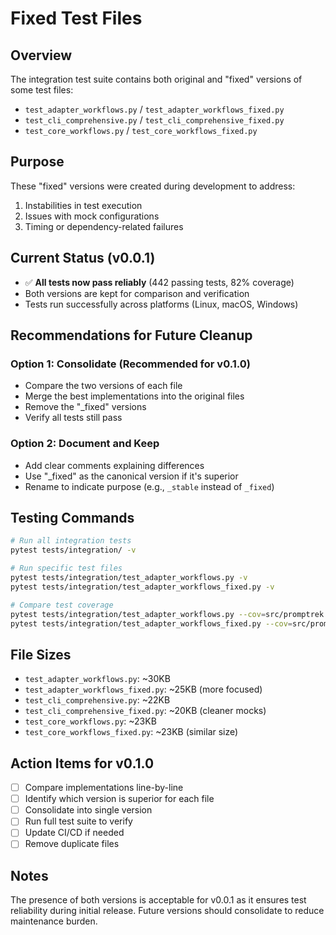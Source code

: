 # Fixed Test Files

## Overview

The integration test suite contains both original and "fixed" versions of some test files:

- `test_adapter_workflows.py` / `test_adapter_workflows_fixed.py`
- `test_cli_comprehensive.py` / `test_cli_comprehensive_fixed.py`
- `test_core_workflows.py` / `test_core_workflows_fixed.py`

## Purpose

These "fixed" versions were created during development to address:
1. Instabilities in test execution
2. Issues with mock configurations
3. Timing or dependency-related failures

## Current Status (v0.0.1)

- ✅ **All tests now pass reliably** (442 passing tests, 82% coverage)
- Both versions are kept for comparison and verification
- Tests run successfully across platforms (Linux, macOS, Windows)

## Recommendations for Future Cleanup

### Option 1: Consolidate (Recommended for v0.1.0)
- Compare the two versions of each file
- Merge the best implementations into the original files
- Remove the "_fixed" versions
- Verify all tests still pass

### Option 2: Document and Keep
- Add clear comments explaining differences
- Use "_fixed" as the canonical version if it's superior
- Rename to indicate purpose (e.g., `_stable` instead of `_fixed`)

## Testing Commands

```bash
# Run all integration tests
pytest tests/integration/ -v

# Run specific test files
pytest tests/integration/test_adapter_workflows.py -v
pytest tests/integration/test_adapter_workflows_fixed.py -v

# Compare test coverage
pytest tests/integration/test_adapter_workflows.py --cov=src/promptrek --cov-report=term-missing
pytest tests/integration/test_adapter_workflows_fixed.py --cov=src/promptrek --cov-report=term-missing
```

## File Sizes

- `test_adapter_workflows.py`: ~30KB
- `test_adapter_workflows_fixed.py`: ~25KB (more focused)
- `test_cli_comprehensive.py`: ~22KB
- `test_cli_comprehensive_fixed.py`: ~20KB (cleaner mocks)
- `test_core_workflows.py`: ~23KB
- `test_core_workflows_fixed.py`: ~23KB (similar size)

## Action Items for v0.1.0

- [ ] Compare implementations line-by-line
- [ ] Identify which version is superior for each file
- [ ] Consolidate into single version
- [ ] Run full test suite to verify
- [ ] Update CI/CD if needed
- [ ] Remove duplicate files

## Notes

The presence of both versions is acceptable for v0.0.1 as it ensures test reliability during initial release. Future versions should consolidate to reduce maintenance burden.